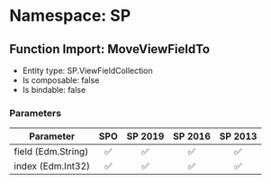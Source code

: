 # Namespace: SP

## Function Import: MoveViewFieldTo

- Entity type: SP.ViewFieldCollection
- Is composable: false
- Is bindable: false

### Parameters

Parameter | SPO | SP 2019 | SP 2016 | SP 2013
----------|:---:|:-------:|:-------:|:-------:
field (Edm.String) | ✅ | ✅ | ✅ | ✅
index (Edm.Int32) | ✅ | ✅ | ✅ | ✅